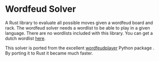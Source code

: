 # Wordfeud Solver
A Rust library to evaluate all possible moves given a wordfeud board and rack.
The wordfeud solver needs a wordlist to be able to play in a given language. There are no 
wordlists included with this library. You can get a dutch wordlist [here](https://github.com/jensanjo/wordlists.git).

This solver is ported from the excellent [wordfeudplayer](https://github.com/mrcz/Wordfeud-Player) Python package .
By porting it to Rust it became much faster. 

